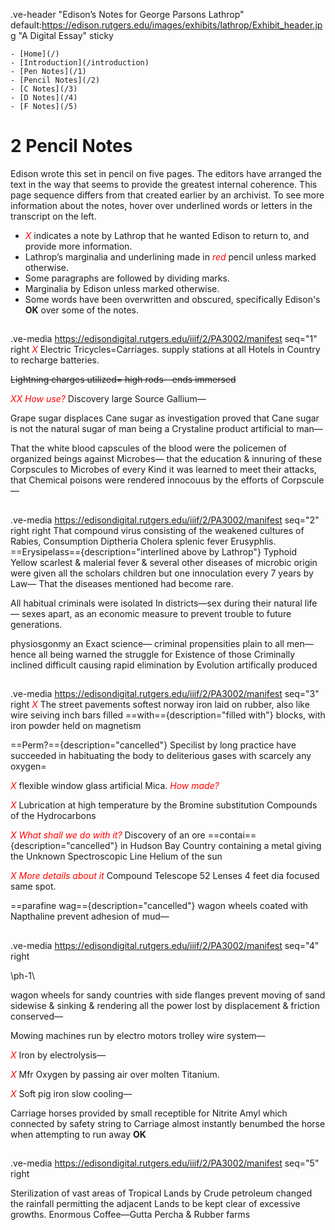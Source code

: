 .ve-header "Edison’s Notes for George Parsons Lathrop" default:https://edison.rutgers.edu/images/exhibits/lathrop/Exhibit_header.jpg "A Digital Essay" sticky

    - [Home](/)
    - [Introduction](/introduction)
    - [Pen Notes](/1)
    - [Pencil Notes](/2)
    - [C Notes](/3)
    - [D Notes](/4)
    - [F Notes](/5)
    
# 2 Pencil Notes

Edison wrote this set in pencil on five pages. The editors have arranged the text in the way that seems to provide the greatest internal coherence. This page sequence differs from that created earlier by an archivist. To see more information about the notes, hover over underlined words or letters in the transcript on the left.
- <span style="color:red">*X*</span> indicates a note by Lathrop that he wanted Edison to return to, and provide more information. 
- Lathrop’s marginalia and underlining made in <span style="color:red">*red*</span> pencil unless marked otherwise. 
- Some paragraphs are followed by dividing marks. 
- Marginalia by Edison unless marked otherwise. 
- Some words have been overwritten and obscured, specifically Edison's **OK** over some of the notes. 

##
.ve-media https://edisondigital.rutgers.edu/iiif/2/PA3002/manifest seq="1" right
<span style="color:red">*X*</span> Electric Tricycles=Carriages. supply stations at all Hotels in Country to recharge batteries.

~~Lightning charges utilized= high rods—ends immersed~~
 
<span style="color:red">*XX How use?*</span> Discovery large Source Gallium—

Grape sugar displaces Cane sugar as investigation proved that Cane sugar is not the natural sugar of man being a Crystaline product artificial to man—

That the white blood capscules of the blood were the policemen of organized beings against Microbes— that the education & innuring of these Corpscules to Microbes of every Kind it was learned to meet their attacks, that Chemical poisons were rendered innocouus by the efforts of Corpscule—

##
.ve-media https://edisondigital.rutgers.edu/iiif/2/PA3002/manifest seq="2" right right
That compound virus consisting of the weakened cultures of Rabies, Consumption Diptheria Cholera splenic fever Erusyphlis. ==Erysipelass=={description="interlined above by Lathrop"} Typhoid Yellow scarlest & malerial fever & several other diseases of microbic origin were given all the scholars children but one innoculation every 7 years by Law— That the diseases mentioned had become rare.

 All habitual criminals were isolated In districts—sex during their natural life— sexes apart, as an economic measure to prevent trouble to future generations. 

physiosgonmy an Exact science— criminal propensities plain to all men— hence all being warned the struggle for Existence of those Criminally inclined difficult causing rapid elimination by Evolution artifically produced

##
.ve-media https://edisondigital.rutgers.edu/iiif/2/PA3002/manifest seq="3" right
<span style="color:red">*X*</span> The street pavements softest norway iron laid on rubber, also like wire seiving inch bars filled ==with=={description="filled with"} blocks, with iron powder held on magnetism 
    
==Perm?=={description="cancelled"} Specilist by long practice have succeeded in habituating the body to deliterious gases with scarcely any oxygen=

<span style="color:red">*X*</span> flexible window glass artificial Mica. <span style="color:red">*How made?*</span> <OK>

<span style="color:red">*X*</span> Lubrication at high temperature by the Bromine substitution Compounds of the Hydrocarbons

<span style="color:red">*X What shall we do with it?*</span> Discovery of an ore ==contai=={description="cancelled"} in Hudson Bay Country containing a metal giving the Unknown Spectroscopic Line Helium of the sun

<span style="color:red">*X More details about it*</span> Compound Telescope 52 Lenses 4 feet dia focused same spot.

==parafine wag=={description="cancelled"} wagon wheels coated with Napthaline prevent adhesion of mud— 
##
.ve-media https://edisondigital.rutgers.edu/iiif/2/PA3002/manifest seq="4" right

\ph-1\
	
wagon wheels for sandy countries with side flanges prevent moving of sand sidewise & sinking & rendering all the power lost by displacement & friction conserved— 

Mowing machines run by electro motors trolley wire system—

<span style="color:red">*X*</span> Iron by electrolysis—

<span style="color:red">*X*</span> Mfr Oxygen by passing air over molten Titanium.

<span style="color:red">*X*</span> Soft pig iron slow cooling—

Carriage horses provided by small receptible for Nitrite Amyl which connected by safety string to Carriage almost instantly benumbed the horse when attempting to run away  **OK**
##
.ve-media https://edisondigital.rutgers.edu/iiif/2/PA3002/manifest seq="5" right

Sterilization of vast areas of Tropical Lands by Crude petroleum changed the rainfall permitting the adjacent Lands to be kept clear of excessive growths. 
Enormous Coffee—Gutta Percha & Rubber farms
